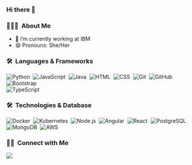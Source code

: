 ### Hi there 👋



<!--
**Gabicolombo/Gabicolombo** is a ✨ _special_ ✨ repository because its `README.md` (this file) appears on your GitHub profile.

Here are some ideas to get you started:

- 🌱 I’m currently learning ...
- 👯 I’m looking to collaborate on ...
- 🤔 I’m looking for help with ...
- 💬 Ask me about ...
- 📫 How to reach me: ...
- 😄 Pronouns: ...
- ⚡ Fun fact: ...
-->

### 👩🏻‍💻 &nbsp;About Me
- 🔭 I’m currently working at IBM
- 😄 Pronouns: She/Her

### 🛠 &nbsp;Languages & Frameworks

![Python](https://img.shields.io/badge/-Python-05122A?style=flat&logo=Python)&nbsp;
![JavaScript](https://img.shields.io/badge/-JavaScript-05122A?style=flat&logo=JavaScript)&nbsp;
![Java](https://img.shields.io/badge/-Java-05122A?style=flat&logo=Java&logoColor=FFA518)&nbsp;
![HTML](https://img.shields.io/badge/-HTML-05122A?style=flat&logo=HTML5)&nbsp;
![CSS](https://img.shields.io/badge/-CSS-05122A?style=flat&logo=CSS3&logoColor=1572B6)&nbsp;
![Git](https://img.shields.io/badge/-Git-05122A?style=flat&logo=git)&nbsp;
![GitHub](https://img.shields.io/badge/-GitHub-05122A?style=flat&logo=github)&nbsp;
![Bootstrap](https://img.shields.io/badge/-Bootstrap-05122A?style=flat&logo=bootstrap&logoColor=563D7C)\
![TypeScript](https://img.shields.io/badge/-TypeScript-05122A?style=flat&logo=TypeScript)&nbsp;

### 🛠 &nbsp;Technologies & Database

![Docker](https://img.shields.io/badge/-Docker-05122A?&logo=Docker)&nbsp;
![Kubernetes](https://img.shields.io/badge/-Kubernetes-05122A?&logo=Kubernetes)&nbsp;
![Node.js](https://img.shields.io/badge/-Node.js-05122A?&logo=node.js)&nbsp;
![Angular](https://img.shields.io/badge/-Angular-05122A?style=flat&logo=Angular)&nbsp;
![React](https://img.shields.io/badge/-React-05122A?style=flat&logo=React)&nbsp;
![PostgreSQL](https://img.shields.io/badge/-PostgreSQL-05122A?style=flat&logo=Postgresql)&nbsp;
![MongoDB](https://img.shields.io/badge/-MongoDB-05122A?style=flat&logo=MongoDB)&nbsp;
![AWS](https://img.shields.io/badge/-Amazon-05122A?style=flat&logo=Amazon)&nbsp;

### 🤝🏻 &nbsp;Connect with Me

<p align="center">

  <a href="https://www.linkedin.com/in/gabriela-colombo-alves-longo-3018b4152/"><img src="https://img.shields.io/badge/-Gabriela%20Colombo-0077B5?style=flat&logo=Linkedin&logoColor=white"/></a>

</p>

